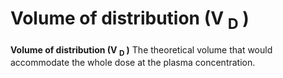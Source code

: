 # Volume of distribution (V <sub>D</sub> )

**Volume of distribution (V <sub>D</sub> )** The theoretical volume that
would accommodate the whole dose at the plasma concentration.
